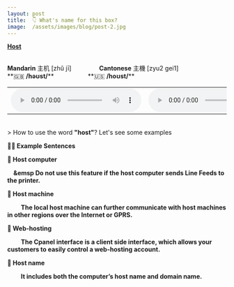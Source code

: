 ```yaml
---
layout: post
title:  👇 What's name for this box?
image:  /assets/images/blog/post-2.jpg
---
```

**<B>[Host](https://dictionary.cambridge.org/dictionary/english/host-computer?q=computer+host)</B>**

<br>
<B>Mandarin</B> 主机 [zhǔ jī] &emsp;&emsp;&emsp;&emsp; <B>Cantonese</B> 主機 [zyu2 gei1]
<br>
**🇬🇧 <B>/həʊst/</B>**  &emsp;&emsp;&emsp;&emsp;&emsp;  **🇺🇸 <B>/hoʊst/</B>**
<table><tr>
<td><audio controls="controls">
  <source src="/assets/audio/host-gb.mp3" type="audio/mpeg">
<embed height="100" width="100" src="/i/song.mp3" />
</audio></td>
<td><audio controls="controls">
  <source src="/assets/audio/host-us.mp3" type="audio/mpeg">
<embed height="100" width="100" src="/i/song.mp3" />
</audio></td>
</tr></table>

<br>
> How to use the word <B>"host"</B>? Let's see some examples

<B> ✌🏻 Example Sentences </B>

**📍 Host computer** 

**&emsp;&emsp Do not use this feature if the host computer sends Line Feeds to the printer.**<br>

**📍 Host machine**

**&emsp;&emsp; The local host machine can further communicate with host machines in other regions over the Internet or GPRS.**<br>

**📍 Web-hosting**

**&emsp;&emsp; The Cpanel interface is a client side interface, which allows your customers to easily control a web-hosting account.**<br>

**📍 Host name**
 
**&emsp;&emsp; It includes both the computer’s host name and domain name.**<br>
